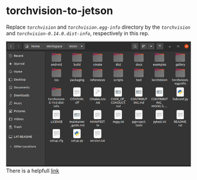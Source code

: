# torchvision-to-jetson

Replace _```torchvision```_ and _```torchvision.egg-info```_ directory by the _```torchvision```_ and _```torchvision-0.14.0.dist-info```_, respectively in this rep. 

![print1.png](print1.png)
There is a helpfull [link](https://forums.developer.nvidia.com/t/pytorch-for-jetson/72048)
